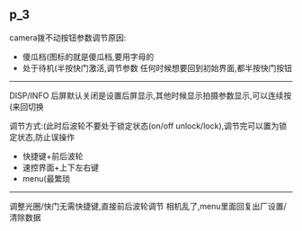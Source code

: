 p_3
-----------
camera拨不动按钮参数调节原因:
* 傻瓜档(图标的就是傻瓜档,要用字母的
* 处于待机(半按快门激活,调节参数   任何时候想要回到初始界面,都半按快门按钮
---------------
DISP/INFO 后屏默认关闭是设置后屏显示,其他时候显示拍摄参数显示,可以连续按(来回切换

调节方式:(此时后波轮不要处于锁定状态(on/off unlock/lock),调节完可以置为锁定状态,防止误操作
* 快捷键+前后波轮
* 速控界面+上下左右键
* menu(最繁琐
--------------
调整光圈/快门无需快捷键,直接前后波轮调节
相机乱了,menu里面回复出厂设置/清除数据




